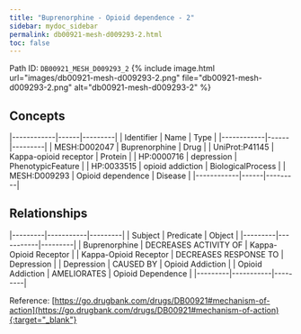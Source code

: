 ```yaml
---
title: "Buprenorphine - Opioid dependence - 2"
sidebar: mydoc_sidebar
permalink: db00921-mesh-d009293-2.html
toc: false 
---
```



Path ID: `DB00921_MESH_D009293_2`
{% include image.html url="images/db00921-mesh-d009293-2.png" file="db00921-mesh-d009293-2.png" alt="db00921-mesh-d009293-2" %}

## Concepts

|------------|------|---------|
| Identifier | Name | Type    |
|------------|------|---------|
| MESH:D002047 | Buprenorphine | Drug |
| UniProt:P41145 | Kappa-opioid receptor | Protein |
| HP:0000716 | depression | PhenotypicFeature |
| HP:0033515 | opioid addiction | BiologicalProcess |
| MESH:D009293 | Opioid dependence | Disease |
|------------|------|---------|

## Relationships

|---------|-----------|---------|
| Subject | Predicate | Object  |
|---------|-----------|---------|
| Buprenorphine | DECREASES ACTIVITY OF | Kappa-Opioid Receptor |
| Kappa-Opioid Receptor | DECREASES RESPONSE TO | Depression |
| Depression | CAUSED BY | Opioid Addiction |
| Opioid Addiction | AMELIORATES | Opioid Dependence |
|---------|-----------|---------|

Reference: [https://go.drugbank.com/drugs/DB00921#mechanism-of-action](https://go.drugbank.com/drugs/DB00921#mechanism-of-action){:target="_blank"}